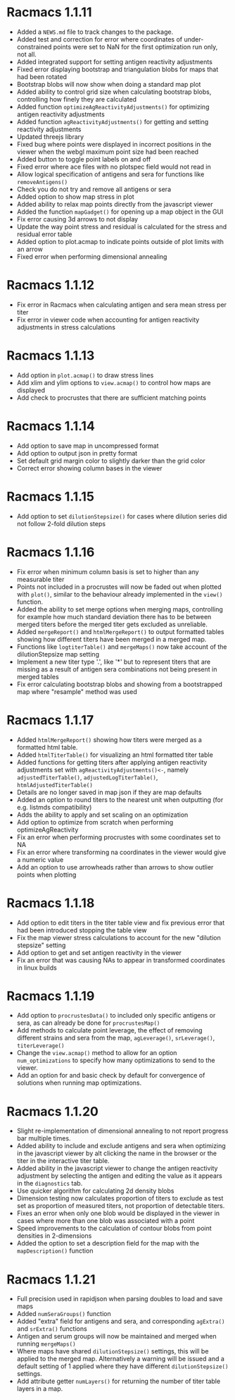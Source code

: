 # Racmacs 1.1.11
* Added a `NEWS.md` file to track changes to the package.
* Added test and correction for error where coordinates of under-constrained points were set to NaN for the first optimization run only, not all.
* Added integrated support for setting antigen reactivity adjustments
* Fixed error displaying bootstrap and triangulation blobs for maps that had been rotated
* Bootstrap blobs will now show when doing a standard map plot
* Added ability to control grid size when calculating bootstrap blobs, controlling how finely they are calculated
* Added function `optimizeAgReactivityAdjustments()` for optimizing antigen reactivity adjustments
* Added function `agReactivityAdjustments()` for getting and setting reactivity adjustments
* Updated threejs library
* Fixed bug where points were displayed in incorrect positions in the viewer when the webgl maximum point size had been reached
* Added button to toggle point labels on and off
* Fixed error where ace files with no plotspec field would not read in
* Allow logical specification of antigens and sera for functions like `removeAntigens()`
* Check you do not try and remove all antigens or sera
* Added option to show map stress in plot
* Added ability to relax map points directly from the javascript viewer
* Added the function `mapGadget()` for opening up a map object in the GUI
* Fix error causing 3d arrows to not display
* Update the way point stress and residual is calculated for the stress and residual error table
* Added option to plot.acmap to indicate points outside of plot limits with an arrow
* Fixed error when performing dimensional annealing

# Racmacs 1.1.12
* Fix error in Racmacs when calculating antigen and sera mean stress per titer
* Fix error in viewer code when accounting for antigen reactivity adjustments in stress calculations

# Racmacs 1.1.13
* Add option in `plot.acmap()` to draw stress lines
* Add xlim and ylim options to `view.acmap()` to control how maps are displayed
* Add check to procrustes that there are sufficient matching points

# Racmacs 1.1.14
* Add option to save map in uncompressed format
* Add option to output json in pretty format
* Set default grid margin color to slightly darker than the grid color
* Correct error showing column bases in the viewer

# Racmacs 1.1.15
* Add option to set `dilutionStepsize()` for cases where dilution series did not follow 2-fold dilution steps

# Racmacs 1.1.16
* Fix error when minimum column basis is set to higher than any measurable titer
* Points not included in a procrustes will now be faded out when plotted with `plot()`, similar to the behaviour 
  already implemented in the `view()` function.
* Added the ability to set merge options when merging maps, controlling for example how much standard deviation 
  there has to be between merged titers before the merged titer gets excluded as unreliable.
* Added `mergeReport()` and `htmlMergeReport()` to output formatted tables showing how different titers have 
  been merged in a merged map.
* Functions like `logtiterTable()` and `mergeMaps()` now take account of the dilutionStepsize map setting
* Implement a new titer type '.', like '*' but to represent titers that are missing as a result
  of antigen sera combinations not being present in merged tables
* Fix error calculating bootstrap blobs and showing from a bootstrapped map where "resample" method 
  was used

# Racmacs 1.1.17
* Added `htmlMergeReport()` showing how titers were merged as a formatted html table.
* Added `htmlTiterTable()` for visualizing an html formatted titer table
* Added functions for getting titers after applying antigen reactivity adjustments set with `agReactivityAdjustments()<-`, namely `adjustedTiterTable()`, `adjustedLogTiterTable()`, `htmlAdjustedTiterTable()`
* Details are no longer saved in map json if they are map defaults
* Added an option to round titers to the nearest unit when outputting (for e.g. listmds compatibility)
* Adds the ability to apply and set scaling on an optimization
* Add option to optimize from scratch when performing optimizeAgReactivity
* Fix an error when performing procrustes with some coordinates set to NA
* Fix an error where transforming na coordinates in the viewer would give a numeric value
* Add an option to use arrowheads rather than arrows to show outlier points when plotting

# Racmacs 1.1.18
* Add option to edit titers in the titer table view and fix previous error that had been introduced stopping the table view
* Fix the map viewer stress calculations to account for the new "dilution stepsize" setting
* Add option to get and set antigen reactivity in the viewer
* Fix an error that was causing NAs to appear in transformed coordinates in linux builds

# Racmacs 1.1.19
* Add option to `procrustesData()` to included only specific antigens or sera, as can already be done for `procrustesMap()`
* Add methods to calculate point leverage, the effect of removing different strains and sera from the map, `agLeverage()`, `srLeverage()`, `titerLeverage()`
* Change the `view.acmap()` method to allow for an option `num_optimizations` to specify how many optimizations to send to the viewer.
* Add an option for and basic check by default for convergence of solutions when running map optimizations.

# Racmacs 1.1.20
* Slight re-implementation of dimensional annealing to not report progress bar multiple times.
* Added ability to include and exclude antigens and sera when optimizing in the javascript viewer by alt clicking the name in the browser or the titer in the interactive titer table.
* Added ability in the javascript viewer to change the antigen reactivity adjustment by selecting the antigen and editing the value as it appears in the `diagnostics` tab.
* Use quicker algorithm for calculating 2d density blobs
* Dimension testing now calculates proportion of titers to exclude as test set as proportion of measured titers, not proportion of detectable titers.
* Fixes an error when only one blob would be displayed in the viewer in cases where more than one blob was associated with a point
* Speed improvements to the calculation of contour blobs from point densities in 2-dimensions
* Added the option to set a description field for the map with the `mapDescription()` function

# Racmacs 1.1.21
* Full precision used in rapidjson when parsing doubles to load and save maps
* Added `numSeraGroups()` function
* Added "extra" field for antigens and sera, and corresponding `agExtra()` and `srExtra()` functions
* Antigen and serum groups will now be maintained and merged when running `mergeMaps()`
* Where maps have shared `dilutionStepsize()` settings, this will be applied to the merged map. Alternatively a warning will be issued and a default setting of 1 applied where they have different `dilutionStepsize()` settings.
* Add attribute getter `numLayers()` for returning the number of titer table layers in a map.

